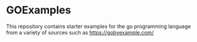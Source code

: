 # GOExamples
This repository contains starter examples for the go programming language from a variety of sources such as https://gobyexample.com/

